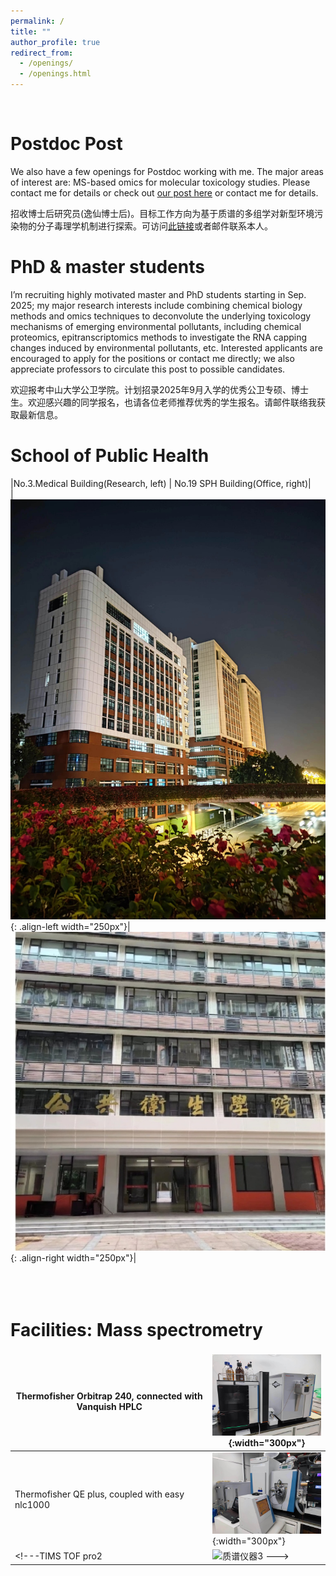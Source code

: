 ```yaml
---
permalink: /
title: ""
author_profile: true
redirect_from: 
  - /openings/
  - /openings.html
---
```

<br />

# __Postdoc Post__   
We also have a few openings for Postdoc working with me. The major areas of interest are: MS-based omics for molecular toxicology studies. Please contact me for details or check out <a href="https://sph.sysu.edu.cn/article/2494">our post here</a> or contact me for details.

招收博士后研究员(逸仙博士后)。目标工作方向为基于质谱的多组学对新型环境污染物的分子毒理学机制进行探索。可访问<a href="https://sph.sysu.edu.cn/article/2494">此链接</a>或者邮件联系本人。  
        

# __PhD & master students__   
I’m recruiting highly motivated master and PhD students starting in Sep. 2025; my major research interests include combining chemical biology methods and omics techniques to deconvolute the underlying toxicology mechanisms of emerging environmental pollutants, including chemical proteomics, epitranscriptomics methods to investigate the RNA capping changes induced by environmental pollutants, etc. Interested applicants are encouraged to apply for the positions or contact me directly; we also appreciate professors to circulate this post to possible candidates.

欢迎报考中山大学公卫学院。计划招录2025年9月入学的优秀公卫专硕、博士生。欢迎感兴趣的同学报名，也请各位老师推荐优秀的学生报名。请邮件联络我获取最新信息。

# __School of Public Health__

<style>
table {
    border-collapse: collapse;
    border:none;
}
td, th {
    border: none;
}
table th:first-of-type {
    width: 8cm;
}
table th:first-of-type(2) {
    width: 8cm;
}
table th:first-of-type(3) {
    width: 8cm;
}
</style>

|No.3.Medical Building(Research, left) | No.19 SPH Building(Office, right)|    
|![学院科研楼](/images/科研楼.jpg){: .align-left width="250px"}|![学院办公楼](/images/办公楼.jpg){: .align-right width="250px"}|
</br>
</br>
</br>
</br>

# __Facilities: Mass spectrometry__
|  Thermofisher Orbitrap 240, connected with Vanquish HPLC  |  ![质谱仪器1](/images/240.jpg){:width="300px"}  |
|----|----|
|Thermofisher QE plus, coupled with easy nlc1000|  ![质谱仪器2](/images/QE.jpg){:width="300px"}   |
|<!---TIMS TOF pro2|![质谱仪器3](/images/timsTOF.jpg) --->|
